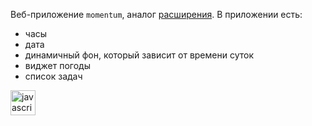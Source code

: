 Веб-приложение `momentum`, аналог [расширения](https://chromewebstore.google.com/detail/momentum/laookkfknpbbblfpciffpaejjkokdgca?hl=ru&pli=1).
В приложении есть:
- часы
- дата
- динамичный фон, который зависит от времени суток
- виджет погоды
- список задач

<img src="https://img.shields.io/badge/JavaScript-F7DF1E?logo=javascript&logoColor=white&style=for-the-badge" height="40" alt="javascript logo"  />
